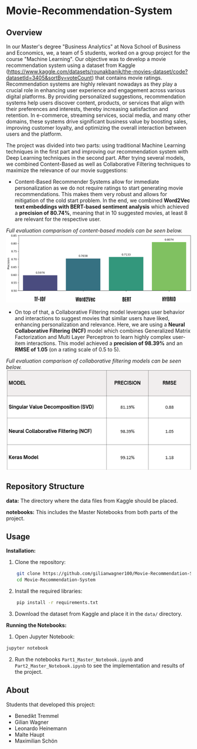 # Movie-Recommendation-System

## Overview
In our Master's degree "Business Analytics" at Nova School of Business and Economics, we, a team of 5 students, worked on a group project for the course "Machine Learning". Our objective was to develop a movie recommendation system using a dataset from Kaggle (https://www.kaggle.com/datasets/rounakbanik/the-movies-dataset/code?datasetId=3405&sortBy=voteCount) that contains movie ratings. Recommendation systems are highly relevant nowadays as they play a crucial role in enhancing user experience and engagement across various digital platforms. By providing personalized suggestions, recommendation systems help users discover content, products, or services that align with their preferences and interests, thereby increasing satisfaction and retention. In e-commerce, streaming services, social media, and many other domains, these systems drive significant business value by boosting sales, improving customer loyalty, and optimizing the overall interaction between users and the platform.

The project was divided into two parts: using traditional Machine Learning techniques in the first part and improving our recommendation system with Deep Learning techniques in the second part. After trying several models, we combined Content-Based as well as Collaborative Filtering techniques to maximize the relevance of our movie suggestions:
- Content-Based Recommender Systems allow for immediate personalization as we do not require ratings to start generating movie recommendations. This makes them very robust and allows for mitigation of the cold start problem. In the end, we combined **Word2Vec text embeddings with BERT-based sentiment analysis** which achieved a **precision of 80.74%**, meaning that in 10 suggested movies, at least 8 are relevant for the respective user.

*Full evaluation comparison of content-based models can be seen below.*  
[![Content-Based Models Overview](https://github.com/benetremmel/Movie-Recommendation-System/blob/main/Evaluation%20Metrics%20Visualization/Content_Based_Models_Overview.png)](https://github.com/benetremmel/Movie-Recommendation-System/blob/main/Evaluation%20Metrics%20Visualization/Content_Based_Models_Overview.png)

- On top of that, a Collaborative Filtering model leverages user behavior and interactions to suggest movies that similar users have liked, enhancing personalization and relevance. Here, we are using a **Neural Collaborative Filtering (NCF)** model which combines Generalized Matrix Factorization and Multi Layer Perceptron to learn highly complex user-item interactions. This model achieved a **precision of 98.39%** and an **RMSE of 1.05** (on a rating scale of 0.5 to 5).

*Full evaluation comparison of collaborative filtering models can be seen below.*
[![Collaborative Filtering Models Overview](https://github.com/benetremmel/Movie-Recommendation-System/blob/main/Evaluation%20Metrics%20Visualization/Collaborative_Filtering_Models_Overview.png)](https://github.com/benetremmel/Movie-Recommendation-System/blob/main/Evaluation%20Metrics%20Visualization/Collaborative_Filtering_Models_Overview.png)  


## Repository Structure
**data:**
The directory where the data files from Kaggle should be placed.

**notebooks:**
This includes the Master Notebooks from both parts of the project.

## Usage
**Installation:**
1. Clone the repository:
```sh
    git clone https://github.com/gilianwagner100/Movie-Recommendation-System.git
    cd Movie-Recommendation-System
```
2. Install the required libraries:
```sh
    pip install -r requirements.txt
```
3. Download the dataset from Kaggle and place it in the `data/` directory.

**Running the Notebooks:**
1. Open Jupyter Notebook:
```sh
jupyter notebook
```

2. Run the notebooks `Part1_Master_Notebook.ipynb` and `Part2_Master_Notebook.ipynb` to see the implementation and results of the project.

## About
Students that developed this project:
- Benedikt Tremmel
- Gilian Wagner
- Leonardo Heinemann
- Malte Haupt
- Maximilian Schön
